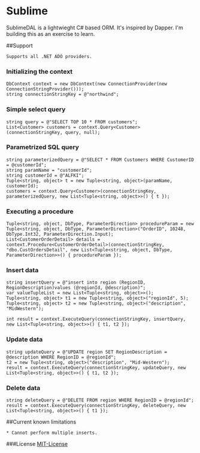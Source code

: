 # Sublime
SublimeDAL is a lightwieght C# based ORM. It's inspired by Dapper. I'm building this as an exercise to learn.

##Support
   ```
   Supports all .NET ADO providers.
   ```

### Initializing the context
   ```
   DbContext context = new DbContext(new ConnectionProvider(new ConnectionStringProvider()));
   string connectionStringKey = @"northwind";
   ```

### Simple select query
   ```
   string query = @"SELECT TOP 10 * FROM customers";
   List<Customer> customers = context.Query<Customer>(connectionStringKey, query, null);
   ```

### Parametrized SQL query
   ```
   string parameterizedQuery = @"SELECT * FROM Customers WHERE CustomerID = @customerId";
   string paramName = "customerId";
   string customerId = @"ALFKI";
   Tuple<string, object> t = new Tuple<string, object>(paramName, customerId);
   customers = context.Query<Customer>(connectionStringKey, parameterizedQuery, new List<Tuple<string, object>>() { t });
   ```

### Executing a procedure
   ```
   Tuple<string, object, DbType, ParameterDirection> procedureParam = new Tuple<string, object, DbType, ParameterDirection>("OrderID", 10248, DbType.Int32, ParameterDirection.Input);
   List<CustomerOrderDetail> details = context.Procedure<CustomerOrderDetail>(connectionStringKey, "dbo.CustOrdersDetail", new List<Tuple<string, object, DbType, ParameterDirection>>() { procedureParam });
   ```

### Insert data
   ```
   string insertQuery = @"insert into region (RegionID, RegionDescription)values (@regionId, @description)";
   var valueTupleList = new List<Tuple<string, object>>();
   Tuple<string, object> t1 = new Tuple<string, object>("regionId", 5);
   Tuple<string, object> t2 = new Tuple<string, object>("description", "MidWestern");

   int result = context.ExecuteQuery(connectionStringKey, insertQuery, new List<Tuple<string, object>>() { t1, t2 });
   ```
   
### Update data
   ```
   string updateQuery = @"UPDATE region SET RegionDescription = @description WHERE RegionID = @regionId";
   t2 = new Tuple<string, object>("description", "Mid-Western");
   result = context.ExecuteQuery(connectionStringKey, updateQuery, new List<Tuple<string, object>>() { t1, t2 });
   ```
   
### Delete data
   ```
   string deleteQuery = @"DELETE FROM region WHERE RegionID = @regionId";
   result = context.ExecuteQuery(connectionStringKey, deleteQuery, new List<Tuple<string, object>>() { t1 });
   ```
   
##Current known limitations
   ```
   * Cannot perform multiple inserts.
   ```
###License [MIT-License](http://choosealicense.com/licenses/mit/)
